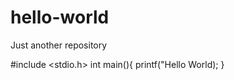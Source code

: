 # hello-world
Just another repository

#include <stdio.h>
int main(){
  printf("Hello World);
  }
  
